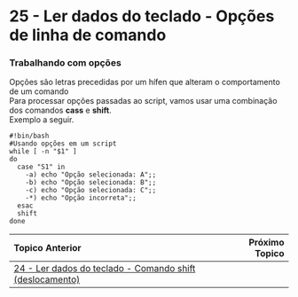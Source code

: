 # 25 - Ler dados do teclado - Opções de linha de comando

### Trabalhando com opções

Opções são letras precedidas por um hífen que alteram o comportamento de um comando  
Para processar opções passadas ao script, vamos usar uma combinação dos comandos **cass** e **shift**.  
Exemplo a seguir.
```
#!bin/bash
#Usando opções em um script
while [ -n "$1" ]
do
  case "S1" in
    -a) echo "Opção selecionada: A";;
    -b) echo "Opção selecionada: B";;
    -c) echo "Opção selecionada: C";;
    -*) echo "Opção incorreta";;
  esac
  shift
done
```

|Topico Anterior|Próximo Topico|
|:---|---:|
|[24 - Ler dados do teclado - Comando shift (deslocamento)](CoandoShift.md)||